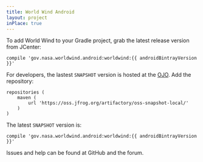 ```yaml
---
title: World Wind Android
layout: project
inPlace: true
---
```


To add World Wind to your Gradle project, grab the latest release version from JCenter:

```
compile 'gov.nasa.worldwind.android:worldwind:{{ androidBintrayVersion }}'
```

For developers, the lastest ```SNAPSHOT``` version is hosted at the [OJO](https://oss.jfrog.org/). Add the repository:
```
repositories (
    maven (
        url 'https://oss.jfrog.org/artifactory/oss-snapshot-local/'
    )
)
```

The latest ```SNAPSHOT``` version is:
```
compile 'gov.nasa.worldwind.android:worldwind:{{ androidBintrayVersion }}'
```

Issues and help can be found at GitHub and the forum.

